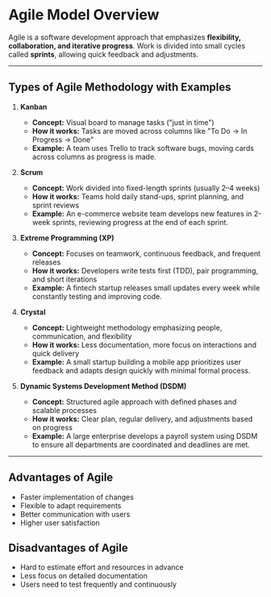 # Agile Model Overview

Agile is a software development approach that emphasizes **flexibility, collaboration, and iterative progress**. Work is divided into small cycles called **sprints**, allowing quick feedback and adjustments.

---

## **Types of Agile Methodology with Examples**

1. **Kanban**
   - **Concept:** Visual board to manage tasks ("just in time")  
   - **How it works:** Tasks are moved across columns like "To Do → In Progress → Done"  
   - **Example:** A team uses Trello to track software bugs, moving cards across columns as progress is made.

2. **Scrum**
   - **Concept:** Work divided into fixed-length sprints (usually 2–4 weeks)  
   - **How it works:** Teams hold daily stand-ups, sprint planning, and sprint reviews  
   - **Example:** An e-commerce website team develops new features in 2-week sprints, reviewing progress at the end of each sprint.

3. **Extreme Programming (XP)**
   - **Concept:** Focuses on teamwork, continuous feedback, and frequent releases  
   - **How it works:** Developers write tests first (TDD), pair programming, and short iterations  
   - **Example:** A fintech startup releases small updates every week while constantly testing and improving code.

4. **Crystal**
   - **Concept:** Lightweight methodology emphasizing people, communication, and flexibility  
   - **How it works:** Less documentation, more focus on interactions and quick delivery  
   - **Example:** A small startup building a mobile app prioritizes user feedback and adapts design quickly with minimal formal process.

5. **Dynamic Systems Development Method (DSDM)**
   - **Concept:** Structured agile approach with defined phases and scalable processes  
   - **How it works:** Clear plan, regular delivery, and adjustments based on progress  
   - **Example:** A large enterprise develops a payroll system using DSDM to ensure all departments are coordinated and deadlines are met.

---

## **Advantages of Agile**
- Faster implementation of changes  
- Flexible to adapt requirements  
- Better communication with users  
- Higher user satisfaction  

## **Disadvantages of Agile**
- Hard to estimate effort and resources in advance  
- Less focus on detailed documentation  
- Users need to test frequently and continuously
